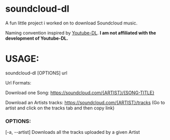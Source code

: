 # soundcloud-dl
A fun little project i worked on to download Soundcloud music. 

Naming convention inspired by [Youtube-DL](https://github.com/rg3/youtube-dl). 
**I am not affiliated with the development of Youtube-DL.**

# USAGE:

soundcloud-dl [OPTIONS] url

Url Formats: 

Download one Song: https://soundcloud.com/{ARTIST}/{SONG-TITLE}

Download an Artists tracks: https://soundcloud.com/{ARTIST}/tracks (Go to artist and click on the tracks tab and then copy link)

### OPTIONS:

  \[-a, --artist\]
    Downloads all the tracks uploaded by a given Artist



